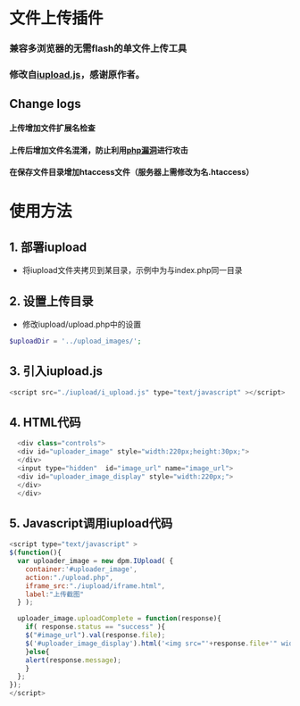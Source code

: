 # 文件上传插件
### 兼容多浏览器的无需flash的单文件上传工具
### 修改自[iupload.js](https://github.com/dperrymorrow/iupload.js  "iupload.js project")，感谢原作者。

## Change logs

#### 上传增加文件扩展名检查
#### 上传后增加文件名混淆，防止利用[php漏洞](http://zone.wooyun.org/content/1998)进行攻击
#### 在保存文件目录增加htaccess文件（服务器上需修改为名.htaccess）

# 使用方法

## 1. 部署iupload
- 将iupload文件夹拷贝到某目录，示例中为与index.php同一目录

## 2. 设置上传目录
- 修改iupload/upload.php中的设置

````php 
$uploadDir = '../upload_images/';
````

## 3. 引入iupload.js

````php 
<script src="./iupload/i_upload.js" type="text/javascript" ></script>
````

## 4. HTML代码

````php 
  <div class="controls">
  <div id="uploader_image" style="width:220px;height:30px;">
  </div>
  <input type="hidden"  id="image_url" name="image_url">
  <div id="uploader_image_display" style="width:220px;">
  </div>
  </div>
````

## 5. Javascript调用iupload代码

````javascript 
<script type="text/javascript" >
$(function(){
  var uploader_image = new dpm.IUpload( {
    container:'#uploader_image',
    action:"./upload.php",
    iframe_src:"./iupload/iframe.html",
    label:"上传截图"
  } );  

  uploader_image.uploadComplete = function(response){
    if( response.status == "success" ){
    $("#image_url").val(response.file);
    $('#uploader_image_display').html('<img src="'+response.file+'" width="220px" />');
    }else{
    alert(response.message);
    }
  };
});
</script>
````
